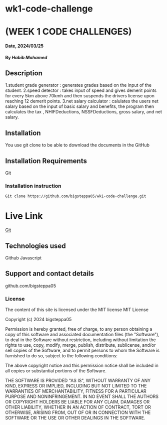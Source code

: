 # wk1-code-challenge
# (WEEK 1 CODE CHALLENGES)

#### Date, 2024/03/25

#### By *Habib Mohamed*

## Description
1.student grade generator : generates grades based on the input of the student.
2.speed detector : takes input of speed and gives demerit points for every 5km above 70kmh and then suspends the drivers license upon reaching 12 demerit points.
3.net salary calculator : calulates the users net salary based on the input of basic salary and benefits, the program then calculates the tax , NHIFDeductions, NSSFDeductions, gross salary, and net salary. 


## Installation
You use git clone to be able to download the documents in the GitHub

## Installation Requirements
Git

### Installation instruction
```
Git clone https://github.com/bigsteppa05/wk1-code-challenge.git

```

# Live Link
[Git](https://github.com/bigsteppa05/wk1-code-challenge)

## Technologies used
Github
Javascript

## Support and contact details
github.com/bigsteppa05

### License
The content of this site is licensed under the MIT license
MIT License

Copyright (c) 2024 bigsteppa05

Permission is hereby granted, free of charge, to any person obtaining a copy
of this software and associated documentation files (the "Software"), to deal
in the Software without restriction, including without limitation the rights
to use, copy, modify, merge, publish, distribute, sublicense, and/or sell
copies of the Software, and to permit persons to whom the Software is
furnished to do so, subject to the following conditions:

The above copyright notice and this permission notice shall be included in all
copies or substantial portions of the Software.

THE SOFTWARE IS PROVIDED "AS IS", WITHOUT WARRANTY OF ANY KIND, EXPRESS OR
IMPLIED, INCLUDING BUT NOT LIMITED TO THE WARRANTIES OF MERCHANTABILITY,
FITNESS FOR A PARTICULAR PURPOSE AND NONINFRINGEMENT. IN NO EVENT SHALL THE
AUTHORS OR COPYRIGHT HOLDERS BE LIABLE FOR ANY CLAIM, DAMAGES OR OTHER
LIABILITY, WHETHER IN AN ACTION OF CONTRACT, TORT OR OTHERWISE, ARISING FROM,
OUT OF OR IN CONNECTION WITH THE SOFTWARE OR THE USE OR OTHER DEALINGS IN THE
SOFTWARE.

